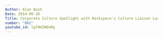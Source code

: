 ```yaml
---
Author: Alan Bush
Date: 2014-06-26
Title: Corporate Culture Spotlight with Rackspace's Culture Liaison Larry 'SugarBear' Reyes
number: "062"
youtube_id: lg7HmIN0oRg
---
```



